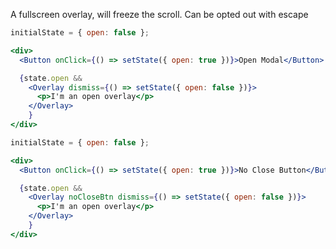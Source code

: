A fullscreen overlay, will freeze the scroll. Can be opted out with escape

```jsx
initialState = { open: false };

<div>
  <Button onClick={() => setState({ open: true })}>Open Modal</Button>

  {state.open &&
    <Overlay dismiss={() => setState({ open: false })}>
      <p>I'm an open overlay</p>
    </Overlay>
    }
</div>
```

```jsx
initialState = { open: false };

<div>
  <Button onClick={() => setState({ open: true })}>No Close Button</Button>

  {state.open &&
    <Overlay noCloseBtn dismiss={() => setState({ open: false })}>
      <p>I'm an open overlay</p>
    </Overlay>
    }
</div>
```
